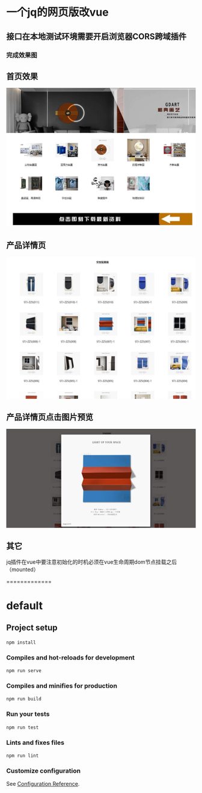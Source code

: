 # 一个jq的网页版改vue
## 接口在本地测试环境需要开启浏览器CORS跨域插件

### 完成效果图

## 首页效果
![首页](src/1.jpg)

## 产品详情页
![产品详情页](src/2.jpg)

## 产品详情页点击图片预览
![产品详情页点击图片预览](src/3.jpg)

## 其它

jq插件在vue中要注意初始化的时机必须在vue生命周期dom节点挂载之后（mounted）

=============

# default

## Project setup
```
npm install
```

### Compiles and hot-reloads for development
```
npm run serve
```

### Compiles and minifies for production
```
npm run build
```

### Run your tests
```
npm run test
```

### Lints and fixes files
```
npm run lint
```

### Customize configuration
See [Configuration Reference](https://cli.vuejs.org/config/).


